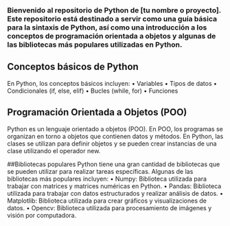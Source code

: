 ### Bienvenido al repositorio de Python de [tu nombre o proyecto]. Este repositorio está destinado a servir como una guía básica para la sintaxis de Python, así como una introducción a los conceptos de programación orientada a objetos y algunas de las bibliotecas más populares utilizadas en Python.

## Conceptos básicos de Python
En Python, los conceptos básicos incluyen:
• Variables
• Tipos de datos
• Condicionales (if, else, elif)
• Bucles (while, for)
• Funciones

## Programación Orientada a Objetos (POO)
Python es un lenguaje orientado a objetos (POO). En POO, los programas se organizan en torno a objetos que contienen datos y métodos. En Python, las clases se utilizan para definir objetos y se pueden crear instancias de una clase utilizando el operador new.

##Bibliotecas populares
Python tiene una gran cantidad de bibliotecas que se pueden utilizar para realizar tareas específicas. Algunas de las bibliotecas más populares incluyen:
• Numpy: Biblioteca utilizada para trabajar con matrices y matrices numéricas en Python.
• Pandas: Biblioteca utilizada para trabajar con datos estructurados y realizar análisis de datos.
• Matplotlib: Biblioteca utilizada para crear gráficos y visualizaciones de datos.
• Opencv: Biblioteca utilizada para procesamiento de imágenes y visión por computadora.
